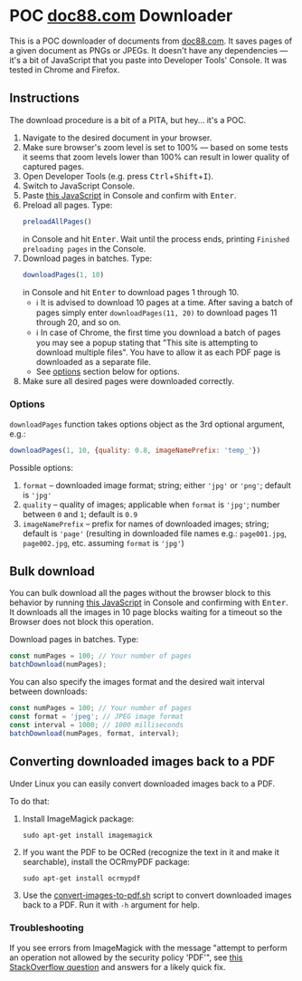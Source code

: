 # POC [doc88.com](https://doc88.com) Downloader

This is a POC downloader of documents from [doc88.com](https://doc88.com). It saves pages of a given document as PNGs or JPEGs. It doesn't have any dependencies — it's a bit of JavaScript that you paste into Developer Tools' Console. It was tested in Chrome and Firefox.

## Instructions

The download procedure is a bit of a PITA, but hey… it's a POC.

1. Navigate to the desired document in your browser.
2. Make sure browser's zoom level is set to 100% — based on some tests it seems that zoom levels lower than 100% can result in lower quality of captured pages.
3. Open Developer Tools (e.g. press <kbd>Ctrl</kbd>+<kbd>Shift</kbd>+<kbd>I</kbd>).
4. Switch to JavaScript Console.
5. Paste [this JavaScript](downloadPages.js) in Console and confirm with <kbd>Enter</kbd>.
6. Preload all pages. Type:
    ```javascript
    preloadAllPages()
    ```
   in Console and hit <kbd>Enter</kbd>. Wait until the process ends, printing `Finished preloading pages` in the Console.
7. Download pages in batches. Type:
   ```javascript
   downloadPages(1, 10)
   ```
   in Console and hit <kbd>Enter</kbd> to download pages 1 through 10.
    * ℹ It is advised to download 10 pages at a time. After saving a batch of pages simply enter `downloadPages(11, 20)` to download pages 11 through 20, and so on.
    * ℹ In case of Chrome, the first time you download a batch of pages you may see a popup stating that "This site is attempting to download multiple files". You have to allow it as each PDF page is downloaded as a separate file.
    * See [options](#options) section below for options.
8. Make sure all desired pages were downloaded correctly.

### Options

`downloadPages` function takes options object as the 3rd optional argument, e.g.:

```javascript
downloadPages(1, 10, {quality: 0.8, imageNamePrefix: 'temp_'})
```

Possible options:

1. `format` – downloaded image format; string; either `'jpg'` or `'png'`; default is `'jpg'`
2. `quality` – quality of images; applicable when `format` is `'jpg'`; number between `0` and `1`; default is `0.9`
3. `imageNamePrefix` – prefix for names of downloaded images; string; default is `'page'` (resulting in downloaded file names e.g.: `page001.jpg`, `page002.jpg`, etc. assuming `format` is `'jpg'`)

## Bulk download

You can bulk download all the pages without the browser block to this behavior by running [this JavaScript](batchDownloadAll.js) in Console and confirming with <kbd>Enter</kbd>. It downloads all the images in 10 page blocks waiting for a timeout so the Browser does not block this operation.

Download pages in batches. Type:

```javascript
const numPages = 100; // Your number of pages
batchDownload(numPages);
```

You can also specify the images format and the desired wait interval between downloads:

```javascript
const numPages = 100; // Your number of pages
const format = 'jpeg'; // JPEG image format
const interval = 1000; // 1000 milliseconds
batchDownload(numPages, format, interval);
```

## Converting downloaded images back to a PDF

Under Linux you can easily convert downloaded images back to a PDF.

To do that:

1. Install ImageMagick package:
    ```shell
    sudo apt-get install imagemagick
    ```
2. If you want the PDF to be OCRed (recognize the text in it and make it searchable), install the OCRmyPDF package:
    ```shell
    sudo apt-get install ocrmypdf
    ```
3. Use the [convert-images-to-pdf.sh](convert-images-to-pdf.sh) script to convert downloaded images back to a PDF. Run it with `-h` argument for help.

### Troubleshooting

If you see errors from ImageMagick with the message "attempt to perform an operation not allowed by the security policy 'PDF'", see [this StackOverflow question](https://stackoverflow.com/q/52998331/1820695) and answers for a likely quick fix.
